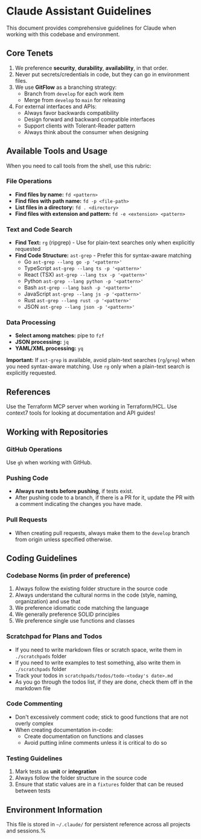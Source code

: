 # Claude Assistant Guidelines

This document provides comprehensive guidelines for Claude when working with this codebase and environment.

## Core Tenets

1. We preference **security**, **durability**, **availability**, in that order.
2. Never put secrets/credentials in code, but they can go in environment files.
3. We use **GitFlow** as a branching strategy:
   - Branch from `develop` for each work item
   - Merge from `develop` to `main` for releasing
4. For external interfaces and APIs:
   - Always favor backwards compatibility
   - Design forward and backward compatible interfaces
   - Support clients with Tolerant-Reader pattern
   - Always think about the consumer when designing

## Available Tools and Usage

When you need to call tools from the shell, use this rubric:

### File Operations
- **Find files by name:** `fd <pattern>`
- **Find files with path name:** `fd -p <file-path>`
- **List files in a directory:** `fd . <directory>`
- **Find files with extension and pattern:** `fd -e <extension> <pattern>`

### Text and Code Search
- **Find Text:** `rg` (ripgrep) - Use for plain-text searches only when explicitly requested
- **Find Code Structure:** `ast-grep` - Prefer this for syntax-aware matching
  - Go  `ast-grep --lang go -p '<pattern>'`
  - TypeScript  `ast-grep --lang ts -p '<pattern>'`
  - React (TSX)  `ast-grep --lang tsx -p '<pattern>'`
  - Python  `ast-grep --lang python -p '<pattern>'`
  - Bash  `ast-grep --lang bash -p '<pattern>'`
  - JavaScript  `ast-grep --lang js -p '<pattern>'`
  - Rust  `ast-grep --lang rust -p '<pattern>'`
  - JSON  `ast-grep --lang json -p '<pattern>'`

### Data Processing
- **Select among matches:** pipe to `fzf`
- **JSON processing:** `jq`
- **YAML/XML processing:** `yq`

**Important:** If `ast-grep` is available, avoid plain-text searches (`rg`/`grep`) when you need syntax-aware matching. Use `rg` only when a plain-text search is explicitly requested.

## References

Use the Terraform MCP server when working in Terraform/HCL.
Use context7 tools for looking at documentation and API guides!

## Working with Repositories

### GitHub Operations
Use `gh` when working with GitHub.

### Pushing Code
- **Always run tests before pushing**, if tests exist.
- After pushing code to a branch, if there is a PR for it, update the PR with a comment indicating the changes you have made.

### Pull Requests
- When creating pull requests, always make them to the `develop` branch from origin unless specified otherwise.

## Coding Guidelines

### Codebase Norms (in prder of preference)
1. Always follow the existing folder structure in the source code
2. Always understand the cultural norms in the code (style, naming, organization) and use that
3. We preference idiomatic code matching the language
3. We generally preference SOLID principles
4. We preference single use functions and classes

### Scratchpad for Plans and Todos
- If you need to write markdown files or scratch space, write them in `./scratchpads` folder
- If you need to write examples to test something, also write them in `./scratchpads` folder
- Track your todos in `scratchpads/todos/todo-<today's date>.md`
- As you go through the todos list, if they are done, check them off in the markdown file

### Code Commenting
- Don't excessively comment code; stick to good functions that are not overly complex
- When creating documentation in-code:
  - Create documentation on functions and classes
  - Avoid putting inline comments unless it is critical to do so

### Testing Guidelines
1. Mark tests as **unit** or **integration**
2. Always follow the folder structure in the source code
3. Ensure that static values are in a `fixtures` folder that can be reused between tests

## Environment Information

This file is stored in `~/.claude/` for persistent reference across all projects and sessions.%   